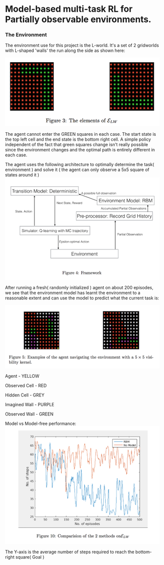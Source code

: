 # Model-based multi-task RL for Partially observable environments.

### The Environment
The environment use for this project is the L-world. It's a set of 2 gridworlds with L-shaped 'walls' the run along the side as shown here:

![alt text](https://raw.githubusercontent.com/SaipraveenB/model-based-rl/master/Screen%20Shot%202016-10-06%20at%208.53.23%20PM.png)

The agent cannot enter the GREEN squares in each case. The start state is the top left cell and the end state is the bottom right cell. 
A simple policy independent of the fact that green squares change isn't really possible since the environment changes and the optimal path is entirely different in each case.

The agent uses the following architecture to optimally determine the task( environment ) and solve it ( the agent can only observe a 5x5 square of states around it )
![alt text](https://raw.githubusercontent.com/SaipraveenB/model-based-rl/master/Screen%20Shot%202016-10-06%20at%209.12.45%20PM.png)

After running a fresh( randomly initialized ) agent on about 200 episodes, we see that the environment model has learnt the environment to a reasonable extent and can use the model to predict what the current task is:

![alt text](https://raw.githubusercontent.com/SaipraveenB/model-based-rl/master/Screen%20Shot%202016-10-06%20at%209.14.54%20PM.png)

Agent          - YELLOW 

Observed Cell  - RED 

Hidden Cell    - GREY

Imagined Wall  - PURPLE

Observed Wall  - GREEN 


Model vs Model-free performance:
![alt text](https://raw.githubusercontent.com/SaipraveenB/model-based-rl/master/Screen%20Shot%202016-10-06%20at%209.15.16%20PM.png)

The Y-axis is the average number of steps required to reach the bottom-right square( Goal )
